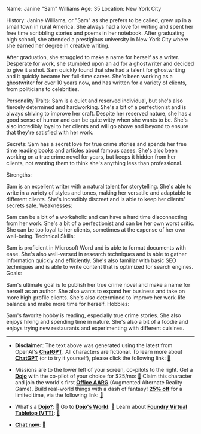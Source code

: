 Name: Janine "Sam" Williams
Age: 35
Location: New York City

History:
Janine Williams, or "Sam" as she prefers to be called, grew up in a small town in rural America. She always had a love for writing and spent her free time scribbling stories and poems in her notebook. After graduating high school, she attended a prestigious university in New York City where she earned her degree in creative writing.

After graduation, she struggled to make a name for herself as a writer. Desperate for work, she stumbled upon an ad for a ghostwriter and decided to give it a shot. Sam quickly found that she had a talent for ghostwriting and it quickly became her full-time career. She's been working as a ghostwriter for over 10 years now, and has written for a variety of clients, from politicians to celebrities.

Personality Traits:
Sam is a quiet and reserved individual, but she's also fiercely determined and hardworking. She's a bit of a perfectionist and is always striving to improve her craft. Despite her reserved nature, she has a good sense of humor and can be quite witty when she wants to be. She's also incredibly loyal to her clients and will go above and beyond to ensure that they're satisfied with her work.

Secrets:
Sam has a secret love for true crime stories and spends her free time reading books and articles about famous cases. She's also been working on a true crime novel for years, but keeps it hidden from her clients, not wanting them to think she's anything less than professional.

Strengths:

Sam is an excellent writer with a natural talent for storytelling.
She's able to write in a variety of styles and tones, making her versatile and adaptable to different clients.
She's incredibly discreet and is able to keep her clients' secrets safe.
Weaknesses:

Sam can be a bit of a workaholic and can have a hard time disconnecting from her work.
She's a bit of a perfectionist and can be her own worst critic.
She can be too loyal to her clients, sometimes at the expense of her own well-being.
Technical Skills:

Sam is proficient in Microsoft Word and is able to format documents with ease.
She's also well-versed in research techniques and is able to gather information quickly and efficiently.
She's also familiar with basic SEO techniques and is able to write content that is optimized for search engines.
Goals:

Sam's ultimate goal is to publish her true crime novel and make a name for herself as an author.
She also wants to expand her business and take on more high-profile clients.
She's also determined to improve her work-life balance and make more time for herself.
Hobbies:

Sam's favorite hobby is reading, especially true crime stories.
She also enjoys hiking and spending time in nature.
She's also a bit of a foodie and enjoys trying new restaurants and experimenting with different cuisines.
 

---
* **Disclaimer**: The text above was generated using the latest from OpenAI's [**ChatGPT**](https://openai.com/blog/chatgpt/).  All characters are fictional.  To learn more about [**ChatGPT**](https://openai.com/blog/chatgpt/) (or to try it yourself), please click the following link: [:closed_book:](https://openai.com/blog/chatgpt/)

* Missions are to the lower left of your screen, co-pilots to the right. Get a [**Dojo**](https://workmates.live/marketplace) with the co-pilot of your choice for $25/mo: [:green_book:](https://workmates.live/marketplace) Claim this character and join the world's first [**Office AARG**](https://dojos.world) (Augmented Alternate Reality Game). Build real-world things with a dash of fantasy! [**25% off**](https://blog.workmates.live/deal-on-a-dojo) for a limited time, via the following link: [:green_book:](https://blog.workmates.live/deal-on-a-dojo) 

* What's a [**Dojo?**](https://workdojos.com): [:blue_book:](https://workdojos.com)  Go to [**Dojo's World**](https://dojos.world): [:blue_book:](https://dojos.world)  Learn about [**Foundry Virtual Tabletop (VTT)**](https://foundryvtt.com): [:closed_book:](https://foundryvtt.com/)

* [**Chat now**](https://chat.workmates.live/channel/support): [:ledger:](https://chat.workmates.live/channel/support)